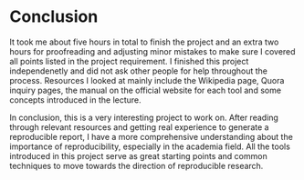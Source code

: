 # Conclusion

It took me about five hours in total to finish the project and an extra two hours for proofreading and adjusting minor mistakes to make sure I covered all points listed in the project requirement. I finished this project independenetly and did not ask other people for help throughout the process. Resources I looked at mainly include the Wikipedia page, Quora inquiry pages, the manual on the official website for each tool and some concepts introduced in the lecture. 


In conclusion, this is a very interesting project to work on. After reading through relevant resources and getting real experience to generate a reproducible report, I have a more comprehensive understanding about the importance of reproducibility, especially in the academia field. All the tools introduced in this project serve as great starting points and common techniques to move towards the direction of reproducible research.



